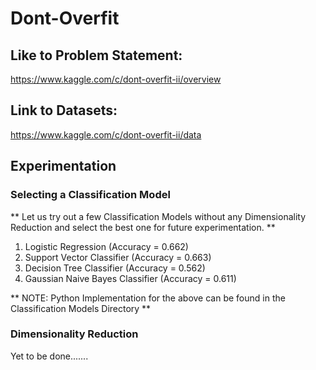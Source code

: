 # Dont-Overfit

## Like to Problem Statement:

https://www.kaggle.com/c/dont-overfit-ii/overview

## Link to Datasets:

https://www.kaggle.com/c/dont-overfit-ii/data

## Experimentation

### Selecting a Classification Model

** Let us try out a few Classification Models without any Dimensionality Reduction and select the best one for future experimentation. **
<ol>
<li>Logistic Regression (Accuracy = 0.662)</li>
<li>Support Vector Classifier (Accuracy = 0.663)</li>
<li>Decision Tree Classifier (Accuracy = 0.562)</li>
<li>Gaussian Naive Bayes Classifier (Accuracy = 0.611)</li>
</ol>

** NOTE: Python Implementation for the above can be found in the Classification Models Directory **

### Dimensionality Reduction

Yet to be done.......



